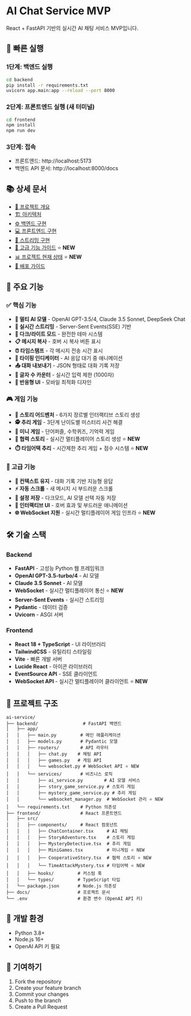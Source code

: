 # AI Chat Service MVP

React + FastAPI 기반의 실시간 AI 채팅 서비스 MVP입니다.

## 🚀 빠른 실행

### 1단계: 백엔드 실행
```bash
cd backend
pip install -r requirements.txt
uvicorn app.main:app --reload --port 8000
```

### 2단계: 프론트엔드 실행 (새 터미널)
```bash
cd frontend
npm install
npm run dev
```

### 3단계: 접속
- 프론트엔드: http://localhost:5173
- 백엔드 API 문서: http://localhost:8000/docs

## 📚 상세 문서

- [📖 프로젝트 개요](docs/overview.md)
- [🏗️ 아키텍처](docs/architecture.md)
- [⚙️ 백엔드 구현](docs/backend.md)
- [💻 프론트엔드 구현](docs/frontend.md)
- [🔄 스트리밍 구현](docs/streaming.md)
- [🚀 고급 기능 가이드](docs/advanced-features.md) ⭐ **NEW**
- [📊 프로젝트 현재 상태](docs/project-status.md) ⭐ **NEW**
- [🚀 배포 가이드](docs/deployment.md)

## 🎨 주요 기능

### ✅ 핵심 기능
- **🤖 멀티 AI 모델** - OpenAI GPT-3.5/4, Claude 3.5 Sonnet, DeepSeek Chat
- **💬 실시간 스트리밍** - Server-Sent Events(SSE) 기반
- **🌙 다크/라이트 모드** - 완전한 테마 시스템
- **📋 메시지 복사** - 호버 시 복사 버튼 표시
- **⏰ 타임스탬프** - 각 메시지 전송 시간 표시
- **💬 타이핑 인디케이터** - AI 응답 대기 중 애니메이션
- **📤 대화 내보내기** - JSON 형태로 대화 기록 저장
- **🔢 글자 수 카운터** - 실시간 입력 제한 (1000자)
- **📱 반응형 UI** - 모바일 최적화 디자인

### 🎮 게임 기능
- **📖 스토리 어드벤처** - 6가지 장르별 인터랙티브 스토리 생성
- **🕵️ 추리 게임** - 3단계 난이도별 미스터리 사건 해결
- **🎯 미니 게임** - 단어퍼즐, 수학퀴즈, 기억력 게임
- **👥 협력 스토리** - 실시간 멀티플레이어 스토리 생성 ⭐ **NEW**
- **⏱️ 타임어택 추리** - 시간제한 추리 게임 + 점수 시스템 ⭐ **NEW**

### 🚀 고급 기능  
- **🎯 컨텍스트 유지** - 대화 기록 기반 지능형 응답
- **⚡ 자동 스크롤** - 새 메시지 시 부드러운 스크롤
- **💾 설정 저장** - 다크모드, AI 모델 선택 자동 저장
- **🎨 인터랙티브 UI** - 호버 효과 및 부드러운 애니메이션
- **🌐 WebSocket 지원** - 실시간 멀티플레이어 게임 인프라 ⭐ **NEW**

## 🛠️ 기술 스택

### Backend
- **FastAPI** - 고성능 Python 웹 프레임워크
- **OpenAI GPT-3.5-turbo/4** - AI 모델
- **Claude 3.5 Sonnet** - AI 모델  
- **WebSocket** - 실시간 멀티플레이어 통신 ⭐ **NEW**
- **Server-Sent Events** - 실시간 스트리밍
- **Pydantic** - 데이터 검증
- **Uvicorn** - ASGI 서버

### Frontend  
- **React 18 + TypeScript** - UI 라이브러리
- **TailwindCSS** - 유틸리티 스타일링
- **Vite** - 빠른 개발 서버
- **Lucide React** - 아이콘 라이브러리
- **EventSource API** - SSE 클라이언트
- **WebSocket API** - 실시간 멀티플레이어 클라이언트 ⭐ **NEW**

## 📁 프로젝트 구조

```
ai-service/
├── backend/                 # FastAPI 백엔드
│   ├── app/
│   │   ├── main.py         # 메인 애플리케이션
│   │   ├── models.py       # Pydantic 모델
│   │   ├── routers/        # API 라우터
│   │   │   ├── chat.py    # 채팅 API
│   │   │   ├── games.py   # 게임 API
│   │   │   └── websocket.py # WebSocket API ⭐ NEW
│   │   └── services/       # 비즈니스 로직
│   │       ├── ai_service.py        # AI 모델 서비스
│   │       ├── story_game_service.py # 스토리 게임
│   │       ├── mystery_game_service.py # 추리 게임
│   │       └── websocket_manager.py  # WebSocket 관리 ⭐ NEW
│   └── requirements.txt    # Python 의존성
├── frontend/               # React 프론트엔드
│   ├── src/
│   │   ├── components/     # React 컴포넌트
│   │   │   ├── ChatContainer.tsx     # AI 채팅
│   │   │   ├── StoryAdventure.tsx    # 스토리 게임
│   │   │   ├── MysteryDetective.tsx  # 추리 게임
│   │   │   ├── MiniGames.tsx         # 미니게임 ⭐ NEW
│   │   │   ├── CooperativeStory.tsx  # 협력 스토리 ⭐ NEW
│   │   │   └── TimeAttackMystery.tsx # 타임어택 ⭐ NEW
│   │   ├── hooks/         # 커스텀 훅
│   │   └── types/         # TypeScript 타입
│   └── package.json       # Node.js 의존성
├── docs/                  # 프로젝트 문서
└── .env                   # 환경 변수 (OpenAI API 키)
```

## 🔧 개발 환경

- Python 3.8+
- Node.js 16+
- OpenAI API 키 필요

## 🤝 기여하기

1. Fork the repository
2. Create your feature branch
3. Commit your changes
4. Push to the branch
5. Create a Pull Request